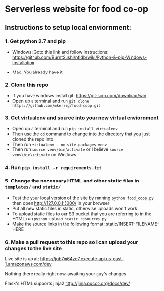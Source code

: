 # Serverless website for food co-op

## Instructions to setup local enviornment:

### 1. Get python 2.7 and pip

  * Windows: Goto this link and follow instructions: https://github.com/BurntSushi/nfldb/wiki/Python-&-pip-Windows-installation

  * Mac: You already have it
### 2. Clone this repo
  * If you have windows install git: https://git-scm.com/download/win
  * Open up a terminal and run `git clone https://github.com/mkerrig/food-coop.git`


### 3. Get virtualenv and source into your new virtual enviornment
  * Open up a terminal and run `pip install virtualenv`
  * Then use the `cd` command to change into the directory that you just cloned the repo into
  * Then run `virtualenv --no-site-packages venv`
  * Then run `source venv/bin/activate` or I believe `source venv\bin\activate` on Windows

### 4. Run `pip install -r requirements.txt`

### 5. Change the necessary HTML and other static files in `templates/` and `static/`
  * Test the your local version of the site by running `python food_coop.py` then open http://127.0.0.1:5000/ in your browser
  * Put all new static files in static, otherwise uploads won't work
  * To upload static files to our S3 bucket that you are referring to in the HTML run `python upload_static_resources.py`
  * Make the source links in the following format: static/INSERT-FILENAME-HERE

### 6. Make a pull request to this repo so I can upload your changes to the live site

Live site is up at: https://jqb7m64ze7.execute-api.us-east-1.amazonaws.com/dev

Nothing there really right now, awaiting your guy's changes

Flask's HTML supports jinja2 http://jinja.pocoo.org/docs/dev/
